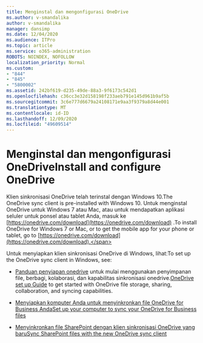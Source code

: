 ```yaml
---
title: Menginstal dan mengonfigurasi OneDrive
ms.author: v-smandalika
author: v-smandalika
manager: dansimp
ms.date: 12/04/2020
ms.audience: ITPro
ms.topic: article
ms.service: o365-administration
ROBOTS: NOINDEX, NOFOLLOW
localization_priority: Normal
ms.custom:
- "844"
- "845"
- "5800002"
ms.assetid: 242bf619-d235-49de-88a3-9f6173c542d1
ms.openlocfilehash: c36cc3e32d158198f233aeb791e145d961b9af5b
ms.sourcegitcommit: 3c6e777d6679a24108171e9aa3f9379a8d44e001
ms.translationtype: MT
ms.contentlocale: id-ID
ms.lasthandoff: 12/09/2020
ms.locfileid: "49609514"
---
```

# <a name="install-and-configure-onedrive"></a><span data-ttu-id="fd3fa-102">Menginstal dan mengonfigurasi OneDrive</span><span class="sxs-lookup"><span data-stu-id="fd3fa-102">Install and configure OneDrive</span></span>

<span data-ttu-id="fd3fa-103">Klien sinkronisasi OneDrive telah terinstal dengan Windows 10.</span><span class="sxs-lookup"><span data-stu-id="fd3fa-103">The OneDrive sync client is pre-installed with Windows 10.</span></span> <span data-ttu-id="fd3fa-104">Untuk menginstal OneDrive untuk Windows 7 atau Mac, atau untuk mendapatkan aplikasi seluler untuk ponsel atau tablet Anda, masuk ke [https://onedrive.com/download](https://onedrive.com/download) .</span><span class="sxs-lookup"><span data-stu-id="fd3fa-104">To install OneDrive for Windows 7 or Mac, or to get the mobile app for your phone or tablet, go to [https://onedrive.com/download](https://onedrive.com/download).</span></span>
  
<span data-ttu-id="fd3fa-105">Untuk menyiapkan klien sinkronisasi OneDrive di Windows, lihat:</span><span class="sxs-lookup"><span data-stu-id="fd3fa-105">To set up the OneDrive sync client in Windows, see:</span></span>
  
- <span data-ttu-id="fd3fa-106">[Panduan penyiapan onedrive](https://admin.microsoft.com/adminportal/home#/modernonboarding/onedrivequickstartguide) untuk mulai menggunakan penyimpanan file, berbagi, kolaborasi, dan kapabilitas sinkronisasi onedrive.</span><span class="sxs-lookup"><span data-stu-id="fd3fa-106">[OneDrive set up Guide](https://admin.microsoft.com/adminportal/home#/modernonboarding/onedrivequickstartguide) to get started with OneDrive file storage, sharing, collaboration, and syncing capabilities.</span></span>

- [<span data-ttu-id="fd3fa-107">Menyiapkan komputer Anda untuk menyinkronkan file OneDrive for Business Anda</span><span class="sxs-lookup"><span data-stu-id="fd3fa-107">Set up your computer to sync your OneDrive for Business files</span></span>](https://go.microsoft.com/fwlink/?linkid=533375)

- [<span data-ttu-id="fd3fa-108">Menyinkronkan file SharePoint dengan klien sinkronisasi OneDrive yang baru</span><span class="sxs-lookup"><span data-stu-id="fd3fa-108">Sync SharePoint files with the new OneDrive sync client</span></span>](https://go.microsoft.com/fwlink/?linkid=871666)
